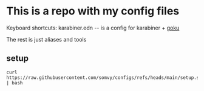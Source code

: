 # This is a repo with my config files

Keyboard shortcuts:
karabiner.edn -- is a config for karabiner + [goku](https://github.com/yqrashawn/GokuRakuJoudo)

The rest is just aliases and tools

## setup

```
curl https://raw.githubusercontent.com/somvy/configs/refs/heads/main/setup.sh | bash
```